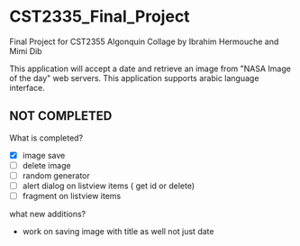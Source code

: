 # CST2335_Final_Project
Final Project for CST2355 Algonquin Collage
by Ibrahim Hermouche
and Mimi Dib

This application will accept a date and retrieve an image from "NASA Image of the day" web servers.
This application supports arabic language interface.

## NOT COMPLETED

What is completed?
-[x] image save
-[ ] delete image
-[ ] random generator
-[ ] alert dialog on listview items ( get id or delete)
-[ ] fragment on listview items

what new additions?
- work on saving image with title as well not just date



